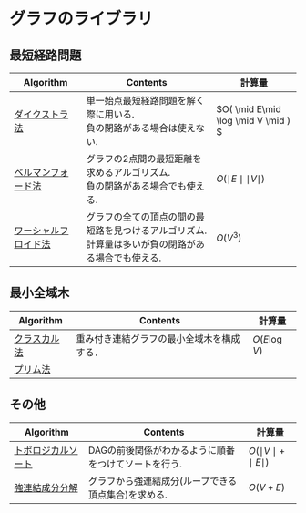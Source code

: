 #  グラフのライブラリ

## 最短経路問題
|  Algorithm  |  Contents  |計算量|
| ---- | ----| ----|
|  [ダイクストラ法](https://github.com/Nishikubo-Masato/AtCoder-Library/tree/main/Graph/Dijkstra)  |  単一始点最短経路問題を解く際に用いる. <br> 負の閉路がある場合は使えない.  |$O( \mid E\mid \log \mid V \mid ) $|
|  [ベルマンフォード法](https://github.com/Nishikubo-Masato/AtCoder-Library/tree/main/Graph/bellmanFord/bellmanFord.cpp)  |  グラフの2点間の最短距離を求めるアルゴリズム. <br> 負の閉路がある場合でも使える. |$O( \mid E\mid \mid V \mid )$ |
|  [ワーシャルフロイド法](https://github.com/Nishikubo-Masato/AtCoder-Library/tree/main/Graph/warshallFloyd/warshallFloyd.cpp)  |  グラフの全ての頂点の間の最短路を見つけるアルゴリズム. <br> 計算量は多いが負の閉路がある場合でも使える. |$O( V^3 )$ |


## 最小全域木
|  Algorithm  |  Contents  |計算量|
| ---- | ----| ----|
|  [クラスカル法](Kruskal/)  | 重み付き連結グラフの最小全域木を構成する．    |  $O(E \log V)$ |
|  [プリム法]()  |    |  |

## その他
|  Algorithm  |  Contents  |計算量|
| ---- | ----| ----|
|  [トポロジカルソート](https://github.com/Nishikubo-Masato/AtCoder-Library/tree/main/Graph/topologicalSort/topologicalSort.cpp)  |  DAGの前後関係がわかるように順番をつけてソートを行う.|$O( \mid V\mid  + \mid E \mid )$ |
|  [強連結成分分解](https://github.com/Nishikubo-Masato/AtCoder-Library/tree/main/Graph/scc/scc.cpp)  |  グラフから強連結成分(ループできる頂点集合)を求める.|$O( V+E )$ |
